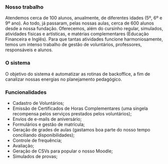 ### Nosso trabalho

Atendemos cerca de 100 alunos, anualmente, de diferentes idades (5º, 6º e 9º ano). Ao todo, já passaram, pelas nossas aulas, cerca de 600 alunos desde a nossa fundação. Oferecemos, além do cursinho regular, simulados, atividades físicas e artísticas, e matérias complementares (Educação Financeira e Inglês). Para que tantas atividades funcione harmoniosamente, temos um intenso trabalho de gestão de voluntários, professores, responsáveis e alunos.

### O sistema

O objetivo do sistema é automatizar as rotinas de backoffice, a fim de canalizar nossas energias no planejamento pedagógico.

### Funcionalidades

* Cadastro de Voluntários;
* Emissão de Certificados de Horas Complementares (uma singela recompensa pelos serviços prestados pelos voluntários);
* Envios de e-mails de aniversário;
* Formulários e gestão de matrícula;
* Geração de grades de aulas (gastamos boa parte do nosso tempo conciliando disponibilidades);
* Controle de frequência;
* Avaliação;
* Geração de CSVs para popular o nosso Moodle;
* Simulados de provas;
